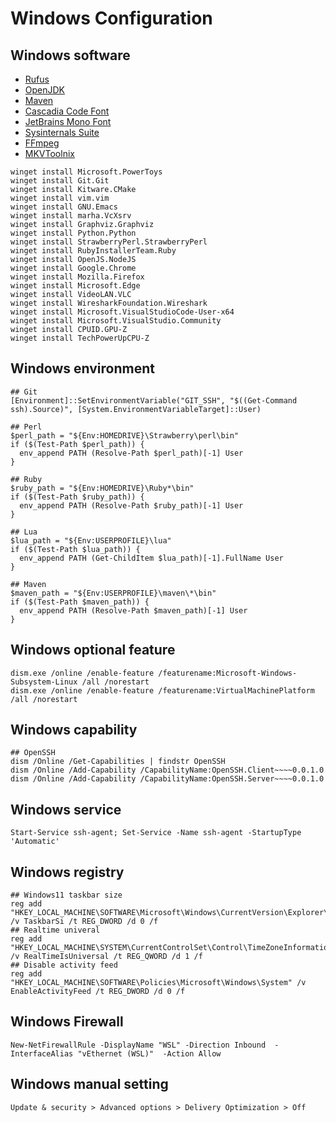 # Windows Configuration

## Windows software

- [Rufus](http://rufus.ie/)
- [OpenJDK](https://developers.redhat.com/products/openjdk/download)
- [Maven](https://maven.apache.org/download.cgi)
- [Cascadia Code Font](https://github.com/microsoft/cascadia-code)
- [JetBrains Mono Font](https://github.com/JetBrains/JetBrainsMono)
- [Sysinternals Suite](https://docs.microsoft.com/en-us/sysinternals/downloads/)
- [FFmpeg](https://www.gyan.dev/ffmpeg/builds/)
- [MKVToolnix](https://www.fosshub.com/MKVToolNix.html)

```
winget install Microsoft.PowerToys
winget install Git.Git
winget install Kitware.CMake
winget install vim.vim
winget install GNU.Emacs
winget install marha.VcXsrv
winget install Graphviz.Graphviz
winget install Python.Python
winget install StrawberryPerl.StrawberryPerl
winget install RubyInstallerTeam.Ruby
winget install OpenJS.NodeJS
winget install Google.Chrome
winget install Mozilla.Firefox
winget install Microsoft.Edge
winget install VideoLAN.VLC
winget install WiresharkFoundation.Wireshark
winget install Microsoft.VisualStudioCode-User-x64
winget install Microsoft.VisualStudio.Community
winget install CPUID.GPU-Z
winget install TechPowerUpCPU-Z
```

## Windows environment

```
## Git
[Environment]::SetEnvironmentVariable("GIT_SSH", "$((Get-Command ssh).Source)", [System.EnvironmentVariableTarget]::User)

## Perl
$perl_path = "${Env:HOMEDRIVE}\Strawberry\perl\bin"
if ($(Test-Path $perl_path)) {
  env_append PATH (Resolve-Path $perl_path)[-1] User
}

## Ruby
$ruby_path = "${Env:HOMEDRIVE}\Ruby*\bin"
if ($(Test-Path $ruby_path)) {
  env_append PATH (Resolve-Path $ruby_path)[-1] User
}

## Lua
$lua_path = "${Env:USERPROFILE}\lua"
if ($(Test-Path $lua_path)) {
  env_append PATH (Get-ChildItem $lua_path)[-1].FullName User
}

## Maven
$maven_path = "${Env:USERPROFILE}\maven\*\bin"
if ($(Test-Path $maven_path)) {
  env_append PATH (Resolve-Path $maven_path)[-1] User
}
```

## Windows optional feature

```
dism.exe /online /enable-feature /featurename:Microsoft-Windows-Subsystem-Linux /all /norestart
dism.exe /online /enable-feature /featurename:VirtualMachinePlatform /all /norestart
```

## Windows capability

```
## OpenSSH
dism /Online /Get-Capabilities | findstr OpenSSH
dism /Online /Add-Capability /CapabilityName:OpenSSH.Client~~~~0.0.1.0
dism /Online /Add-Capability /CapabilityName:OpenSSH.Server~~~~0.0.1.0
```

## Windows service

```
Start-Service ssh-agent; Set-Service -Name ssh-agent -StartupType 'Automatic'
```

## Windows registry

```
## Windows11 taskbar size
reg add "HKEY_LOCAL_MACHINE\SOFTWARE\Microsoft\Windows\CurrentVersion\Explorer\Advanced" /v TaskbarSi /t REG_DWORD /d 0 /f
## Realtime univeral
reg add "HKEY_LOCAL_MACHINE\SYSTEM\CurrentControlSet\Control\TimeZoneInformation" /v RealTimeIsUniversal /t REG_QWORD /d 1 /f
## Disable activity feed
reg add "HKEY_LOCAL_MACHINE\SOFTWARE\Policies\Microsoft\Windows\System" /v EnableActivityFeed /t REG_DWORD /d 0 /f
```

## Windows Firewall

```
New-NetFirewallRule -DisplayName "WSL" -Direction Inbound  -InterfaceAlias "vEthernet (WSL)"  -Action Allow
```

## Windows manual setting

```
Update & security > Advanced options > Delivery Optimization > Off
```
